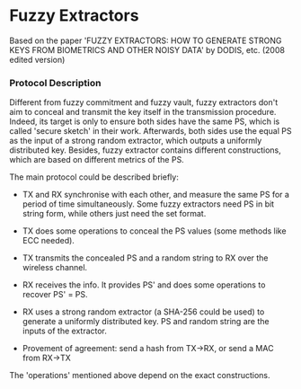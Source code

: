 # Fuzzy Extractors

Based on the paper 'FUZZY EXTRACTORS: HOW TO GENERATE STRONG KEYS FROM BIOMETRICS AND OTHER NOISY DATA' by DODIS, etc. (2008 edited version)

### Protocol Description

Different from fuzzy commitment and fuzzy vault, fuzzy extractors don't aim to conceal and transmit the key itself in the transmission procedure. Indeed, its target is only to ensure both sides have the same PS, which is called 'secure sketch' in their work. Afterwards, both sides use the equal PS as the input of a strong random extractor, which outputs a uniformly distributed key. Besides, fuzzy extractor contains different constructions, which are based on different metrics of the PS.

The main protocol could be described briefly:
- TX and RX synchronise with each other, and measure the same PS for a period of time simultaneously. Some fuzzy extractors need PS in bit string form, while others just need the set format.
- TX does some operations to conceal the PS values (some methods like ECC needed).
- TX transmits the concealed PS and a random string to RX over the wireless channel. 
- RX receives the info. It provides PS' and does some operations to recover PS' = PS.
- RX uses a strong random extractor (a SHA-256 could be used) to generate a uniformly distributed key. PS and random string are the inputs of the extractor.

- Provement of agreement: send a hash from TX->RX, or send a MAC from RX->TX

The 'operations' mentioned above depend on the exact constructions.
